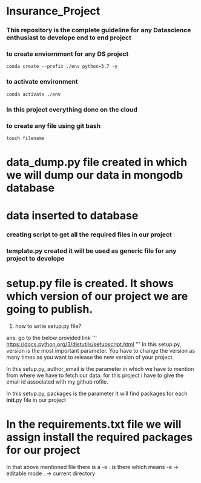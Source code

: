 # Insurance_Project

### This repository is the complete guideline for any Datascience enthusiast to develope end to end project

### to create enviornment for any DS project
```
conda create --prefix ./env python=3.7 -y
```
### to activate environment
```
conda activate ./env
```
### In this project everything done on the cloud

### to create any file using git bash
```
touch filename
```
# data_dump.py file created in which we will dump our data in mongodb database
# data inserted to database

### creating script to get all the required files in our project

### template.py created it will be used as generic file for any project to develope

# setup.py file is created. It shows which version of our project we are going to publish.

1. how to write setup.py file?

ans: go to the below provided link
'''
https://docs.python.org/3/distutils/setupscript.html
'''
In this setup.py, version is the most important parameter. You have to change the version
as many times as you want to release the new version of your project.

In this setup.py, author_email is the parameter in which we have to mention from 
where we have to fetch our data. for this project i have to give the email id associated 
with my github rofile.

In this setup.py, packages is the parameter It will find packages for each __init__.py file in our project

# In the requirements.txt file we will assign install the required packages for our project

In that above mentioned file there is a -e . is there which means
-e -> editable mode
. -> current directory